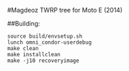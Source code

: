 #Magdeoz TWRP tree for Moto E (2014)

##Building:
````
source build/envsetup.sh
lunch omni_condor-userdebug
make clean
make installclean
make -j10 recoveryimage
````
